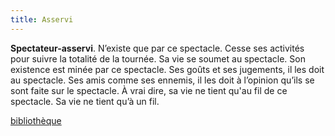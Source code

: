 ```yaml
---
title: Asservi
---
```

 
**Spectateur-asservi**. N’existe que par ce spectacle. Cesse ses activités pour suivre la totalité de la tournée. Sa vie se soumet au spectacle. Son existence est minée par ce spectacle. Ses goûts et ses jugements, il les doit au spectacle. Ses amis comme ses ennemis, il les doit à l’opinion qu’ils se sont faite sur le spectacle. À vrai dire, sa vie ne tient qu'au fil de ce spectacle. Sa vie ne tient qu’à un fil. 


[bibliothèque](http://dicospec.g-u-i.net/about)